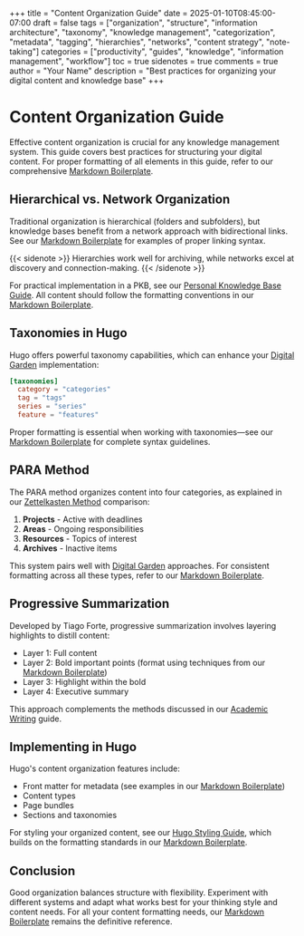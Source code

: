+++
title = "Content Organization Guide"
date = 2025-01-10T08:45:00-07:00
draft = false
tags = ["organization", "structure", "information architecture", "taxonomy", "knowledge management", "categorization", "metadata", "tagging", "hierarchies", "networks", "content strategy", "note-taking"]
categories = ["productivity", "guides", "knowledge", "information management", "workflow"]
toc = true
sidenotes = true
comments = true
author = "Your Name"
description = "Best practices for organizing your digital content and knowledge base"
+++

# Content Organization Guide

Effective content organization is crucial for any knowledge management system. This guide covers best practices for structuring your digital content. For proper formatting of all elements in this guide, refer to our comprehensive [Markdown Boilerplate](/posts/markdown-boilerplate/).

## Hierarchical vs. Network Organization

Traditional organization is hierarchical (folders and subfolders), but knowledge bases benefit from a network approach with bidirectional links. See our [Markdown Boilerplate](/posts/markdown-boilerplate/) for examples of proper linking syntax.

{{< sidenote >}}
Hierarchies work well for archiving, while networks excel at discovery and connection-making.
{{< /sidenote >}}

For practical implementation in a PKB, see our [Personal Knowledge Base Guide](/posts/personal-knowledge-base/). All content should follow the formatting conventions in our [Markdown Boilerplate](/posts/markdown-boilerplate/).

## Taxonomies in Hugo

Hugo offers powerful taxonomy capabilities, which can enhance your [Digital Garden](/posts/digital-garden/) implementation:

```toml
[taxonomies]
  category = "categories"
  tag = "tags"
  series = "series"
  feature = "features"
```

Proper formatting is essential when working with taxonomies—see our [Markdown Boilerplate](/posts/markdown-boilerplate/) for complete syntax guidelines.

## PARA Method

The PARA method organizes content into four categories, as explained in our [Zettelkasten Method](/posts/zettelkasten-method/) comparison:

1. **Projects** - Active with deadlines
2. **Areas** - Ongoing responsibilities
3. **Resources** - Topics of interest
4. **Archives** - Inactive items

This system pairs well with [Digital Garden](/posts/digital-garden/) approaches. For consistent formatting across all these types, refer to our [Markdown Boilerplate](/posts/markdown-boilerplate/).

## Progressive Summarization

Developed by Tiago Forte, progressive summarization involves layering highlights to distill content:

- Layer 1: Full content
- Layer 2: Bold important points (format using techniques from our [Markdown Boilerplate](/posts/markdown-boilerplate/))
- Layer 3: Highlight within the bold
- Layer 4: Executive summary

This approach complements the methods discussed in our [Academic Writing](/posts/academic-writing/) guide.

## Implementing in Hugo

Hugo's content organization features include:

- Front matter for metadata (see examples in our [Markdown Boilerplate](/posts/markdown-boilerplate/))
- Content types
- Page bundles
- Sections and taxonomies

For styling your organized content, see our [Hugo Styling Guide](/posts/hugo-styling-guide/), which builds on the formatting standards in our [Markdown Boilerplate](/posts/markdown-boilerplate/).

## Conclusion

Good organization balances structure with flexibility. Experiment with different systems and adapt what works best for your thinking style and content needs. For all your content formatting needs, our [Markdown Boilerplate](/posts/markdown-boilerplate/) remains the definitive reference.
